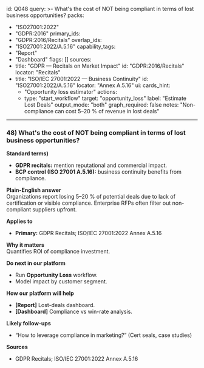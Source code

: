 id: Q048
query: >-
  What's the cost of NOT being compliant in terms of lost business opportunities?
packs:
  - "ISO27001:2022"
  - "GDPR:2016"
primary_ids:
  - "GDPR:2016/Recitals"
overlap_ids:
  - "ISO27001:2022/A.5.16"
capability_tags:
  - "Report"
  - "Dashboard"
flags: []
sources:
  - title: "GDPR — Recitals on Market Impact"
    id: "GDPR:2016/Recitals"
    locator: "Recitals"
  - title: "ISO/IEC 27001:2022 — Business Continuity"
    id: "ISO27001:2022/A.5.16"
    locator: "Annex A.5.16"
ui:
  cards_hint:
    - "Opportunity loss estimator"
  actions:
    - type: "start_workflow"
      target: "opportunity_loss"
      label: "Estimate Lost Deals"
output_mode: "both"
graph_required: false
notes: "Non-compliance can cost 5–20 % of revenue in lost deals"
---
### 48) What's the cost of NOT being compliant in terms of lost business opportunities?

**Standard terms)**  
- **GDPR recitals:** mention reputational and commercial impact.  
- **BCP control (ISO 27001 A.5.16):** business continuity benefits from compliance.

**Plain-English answer**  
Organizations report losing 5–20 % of potential deals due to lack of certification or visible compliance. Enterprise RFPs often filter out non-compliant suppliers upfront.

**Applies to**  
- **Primary:** GDPR Recitals; ISO/IEC 27001:2022 Annex A.5.16

**Why it matters**  
Quantifies ROI of compliance investment.

**Do next in our platform**  
- Run **Opportunity Loss** workflow.  
- Model impact by customer segment.

**How our platform will help**  
- **[Report]** Lost-deals dashboard.  
- **[Dashboard]** Compliance vs win-rate analysis.

**Likely follow-ups**  
- “How to leverage compliance in marketing?” (Cert seals, case studies)

**Sources**  
- GDPR Recitals; ISO/IEC 27001:2022 Annex A.5.16
